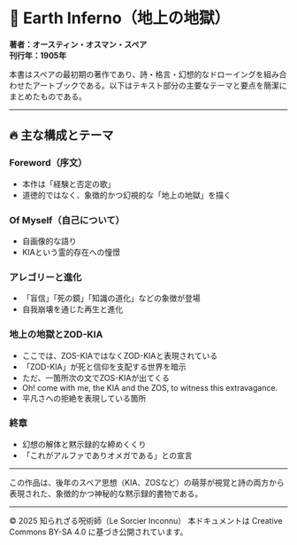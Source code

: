 # 📖 Earth Inferno（地上の地獄）

**著者：オースティン・オスマン・スペア**  
**刊行年：1905年**

本書はスペアの最初期の著作であり、詩・格言・幻想的なドローイングを組み合わせたアートブックである。以下はテキスト部分の主要なテーマと要点を簡潔にまとめたものである。

---

## 🔥 主な構成とテーマ

### Foreword（序文）
- 本作は「経験と否定の歌」
- 道徳的ではなく、象徴的かつ幻視的な「地上の地獄」を描く

### Of Myself（自己について）
- 自画像的な語り
- KIAという霊的存在への憧憬

### アレゴリーと進化
- 「盲信」「死の鏡」「知識の道化」などの象徴が登場
- 自我崩壊を通じた再生と進化

### 地上の地獄とZOD-KIA 
- ここでは、ZOS-KIAではなくZOD-KIAと表現されている
- 「ZOD-KIA」が死と信仰を支配する世界を暗示
- ただ、一箇所次の文でZOS-KIAが出てくる
- Oh! come with me, the KIA and the ZOS, to witness this extravagance.
- 平凡さへの拒絶を表現している箇所

### 終章
- 幻想の解体と黙示録的な締めくくり
- 「これがアルファでありオメガである」との宣言

---

この作品は、後年のスペア思想（KIA、ZOSなど）の萌芽が視覚と詩の両方から表現された、象徴的かつ神秘的な黙示録的書物である。

---

© 2025 知られざる呪術師（Le Sorcier Inconnu）
本ドキュメントは Creative Commons BY-SA 4.0 に基づき公開されています。
